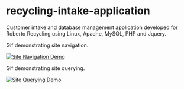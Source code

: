 # recycling-intake-application
Customer intake and database management application developed for Roberto Recycling using Linux, Apache, MySQL, PHP and Jquery. 

Gif demonstrating site navigation.

<a href="https://media.giphy.com/media/pd53F5gWDPIStzhw6N/giphy.gif"><img src="https://media.giphy.com/media/pd53F5gWDPIStzhw6N/giphy.gif" title="Site Navigation Demo"/></a>


Gif demonstrating site querying. 

<a href="https://giphy.com/gifs/9dcVirxPi20VERUIoF/html5"><img src="https://giphy.com/gifs/9dcVirxPi20VERUIoF/html5" title="Site Querying Demo"/></a>

